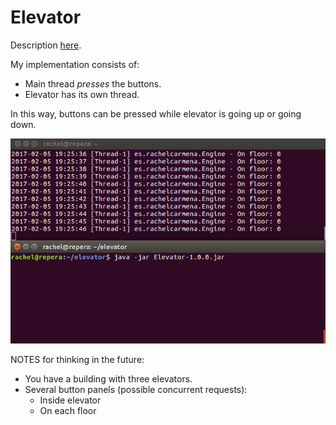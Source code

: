 # Elevator

Description [here](https://github.com/Pragmatists/elevator-kata).

My implementation consists of:
* Main thread _presses_ the buttons.
* Elevator has its own thread.

In this way, buttons can be pressed while elevator is going up or going down.

![execution](img/execution.gif)

NOTES for thinking in the future:
* You have a building with three elevators.
* Several button panels (possible concurrent requests):
    * Inside elevator
    * On each floor
